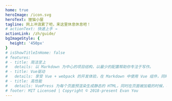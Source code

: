 ```yaml
---
home: true
heroImage: /icon.svg
heroText: 狸猫小屋
tagline: 网上冲浪累了吧，来这里休息休息吧！
# actionText: 快速上手 →
actionLink: /zh/guide/
bgImageStyle: {
  height: '450px'
}
# isShowTitleInHome: false
# features:
# - title: 简洁至上
#   details: 以 Markdown 为中心的项目结构，以最少的配置帮助你专注于写作。
# - title: Vue驱动
#   details: 享受 Vue + webpack 的开发体验，在 Markdown 中使用 Vue 组件，同时可以使用 Vue 来开发自定义主题。
# - title: 高性能
#   details: VuePress 为每个页面预渲染生成静态的 HTML，同时在页面被加载的时候，将作为 SPA 运行。
# footer: MIT Licensed | Copyright © 2018-present Evan You
---
```

